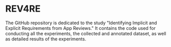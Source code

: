 # REV4RE
The GitHub repository is dedicated to the study "Identifying Implicit and Explicit Requirements from App Reviews." It contains the code used for conducting all the experiments, the collected and annotated dataset, as well as detailed results of the experiments.


